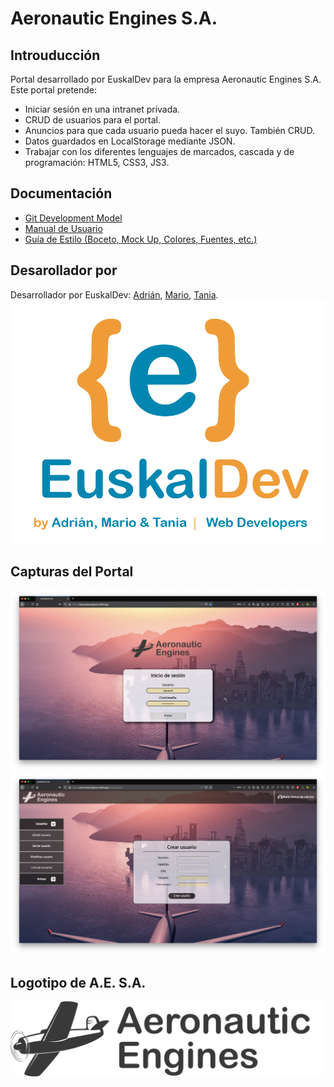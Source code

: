 # Aeronautic Engines S.A.
## Introuducción
Portal desarrollado por EuskalDev para la empresa Aeronautic Engines S.A.    
Este portal pretende:      

*  Iniciar sesión en una intranet privada.
*  CRUD de usuarios para el portal.
*  Anuncios para que cada usuario pueda hacer el suyo. También CRUD.
*  Datos guardados en LocalStorage mediante JSON.
*  Trabajar con los diferentes lenguajes de marcados, cascada y de programación: HTML5, CSS3, JS3.

## Documentación
*  [Git Development Model]()
*  [Manual de Usuario]()
*  [Guía de Estilo (Boceto, Mock Up, Colores, Fuentes, etc.)]()



## Desarollador por
Desarrollador por EuskalDev: [Adrián](https://github.com/adrianpisabarrogarcia), [Mario](https://github.com/mariozaton01), [Tania](https://github.com/TaniaGarciaOlarte).   
 ![](./readme-images/EuskalDev.png) 

## Capturas del Portal

![](./readme-images/login.png)  
![](./readme-images/portal.png)  

## Logotipo de A.E. S.A.    
![](./readme-images/logo_horizontal.png)  
